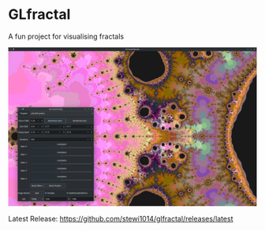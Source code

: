 # GLfractal

A fun project for visualising fractals

![alt text](Screenshot_20240321_191728.png)

Latest Release: https://github.com/stewi1014/glfractal/releases/latest
